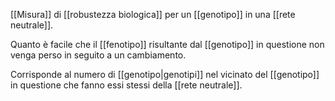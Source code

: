 [[Misura]] di [[robustezza biologica]] per un [[genotipo]] in una [[rete neutrale]].

Quanto è facile che il [[fenotipo]] risultante dal [[genotipo]] in questione non venga perso in seguito a un cambiamento.

Corrisponde al numero di [[genotipo|genotipi]] nel vicinato del [[genotipo]] in questione che fanno essi stessi della [[rete neutrale]].
